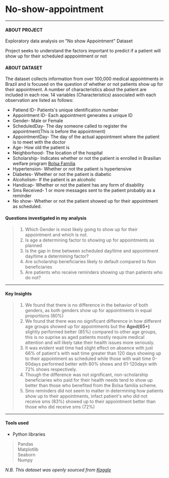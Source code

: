 # No-show-appointment
----------------------------------------------------------------------------------------------------------------------------------------------------------------------
#### ABOUT PROJECT
Exploratory data analysis on "No show Appointment" Dataset

Project seeks to understand the factors important to predict if a patient will show up for their scheduled apppointment or not
#### ABOUT DATASET

 The dataset collects information from over 100,000 medical appointments in Brazil and is focused on the question of whether or not patients show up for their appointment. A number of characteristics about the patient are included in each row.
 14 variables (Characteristics) associated with each observation are listed as follows:
 
- Patiend ID- Patients's unique identification number
- Appointment ID- Each appointment generates a unique ID
- Gender- Male or Female
- ScheduledDay- The day someone called to register the appointment(This is before the appointment)
- AppointmentDay- The day of the actual appointment where the patient is to meet with the doctor
- Age- How old the patient is
- Neighborhood- The location of the hospital
- Scholarship- Indicates whether or not the patient is enrolled in Brasilian welfare program [Bolsa Familia](https://en.wikipedia.org/wiki/Bolsa_Fam%C3%ADlia)
- Hypertension- Whether or not the patient is hypertensive
- Diabetes- Whether or not the patient is diabetic
- Alcoholism- If the patient is an alcoholic
- Handicap- Whether or not the patient has any form of disability
- Sms Received- 1 or more messages sent to the patient probably as a reminder
- No show- Whether or not the patient showed up for their appointment as scheduled.

#### Questions investigated in my analysis
> 1. Which Gender is most likely going to show up for their appointment and which is not.
> 2. Is age a determining factor to showing up for appointments as planned
> 3. Is the gap in time between scheduled day/time and appointment day/time a determining factor?
> 4. Are scholarship beneficiaries likely to default compared to Non beneficiaries
> 5. Are patients who receive reminders showing up than patients who do not?

----------------------------------------------------------------------------------------------------------------------------------------------------------------------

#### Key Insights 
> 1.  We found that there is no difference in the behavior of both genders, as both genders show up for appointments in equal proportions (80%)
> 2. We found that there was no significant difference in how different age groups showed up for appointments but the **Aged(65+)** slightly performed better (85%) compared to other age groups, this is no suprise as aged patients mostly require medical attention and will likely take their health issues more seriously. 
> 3. It was evident wait time had slight effect on absence with just 66% of patient's with wait time greater than 120 days showing up to their appointment as scheduled while those with wait time 0-60days performed better with 80% shows and 61-120days with 72% shows respectively.
> 4.  Though the difference was not significant, non-scholarship beneficiaries who paid for their health needs tend to show up better than those who benefited from the Bolsa familia scheme. 
> 5. Sms reminders did not seem to matter in determining how patients show up to their appointments, infact patient's who did not receive sms (83%) showed up to their appointment better than those who did receive sms (72%)

----------------------------------------------------------------------------------------------------------------------------------------------------------------------

#### Tools used
- Python libraries 
> Pandas  
> Matplotlib  
> Seaborn  
> Numpy


_N.B. This dataset was openly sourced from [Kaggle](https://www.kaggle.com/datasets/joniarroba/noshowappointments)_
